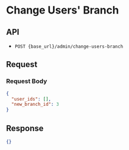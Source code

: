 # Change Users' Branch

## API

- `POST {base_url}/admin/change-users-branch`

## Request

### Request Body

```json
{
  "user_ids": [],
  "new_branch_id": 3
}
```


## Response

```json
{}
```
